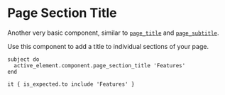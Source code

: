 # Page Section Title

Another very basic component, similar to [`page_title`](page-title.html) and [`page_subtitle`](page-subtitle.html).

Use this component to add a title to individual sections of your page.

```rspec:html
subject do
  active_element.component.page_section_title 'Features'
end

it { is_expected.to include 'Features' }
```
